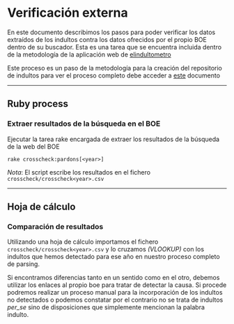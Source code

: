 Verificación externa
==============

En este documento describimos los pasos para poder verificar los datos extraídos de los indultos contra los datos ofrecidos por el propio BOE dentro de su buscador. Esta es una tarea que se encuentra incluida dentro de la metodología de la aplicación web de [elindultometro][]

Este proceso es un paso de la metodología para la creación del repositorio de indultos para ver el proceso completo debe acceder a [este][] documento

[este]: ./UPDATE.md
[elindultometro]: http://elindultometro.es

***

## Ruby process

### Extraer resultados de la búsqueda en el BOE

Ejecutar la tarea rake encargada de extraer los resultados de la búsqueda de la web del BOE

    rake crosscheck:pardons[<year>]

_Nota_: El script escribe los resultados en el fichero `crosscheck/crosscheck<year>.csv`

***

## Hoja de cálculo

### Comparación de resultados

Utilizando una hoja de cálculo importamos el fichero `crosscheck/crosscheck<year>.csv` y lo cruzamos _(VLOOKUP)_ con los indultos que hemos detectado para ese año en nuestro proceso completo de parsing. 
  
Si encontramos diferencias tanto en un sentido como en el otro, debemos utilizar los enlaces al propio boe para tratar de detectar la causa. Si procede podremos realizar un proceso manual para la incorporación de los indultos no detectados o podemos constatar por el contrario no se trata de indultos _per\_se_ sino de disposiciones que simplemente mencionan la palabra indulto.
  